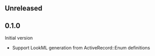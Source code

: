 ## Unreleased

## 0.1.0

Initial version

- Support LookML generation from ActiveRecord::Enum definitions
